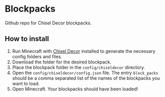 # Blockpacks
Github repo for Chisel Decor blockpacks.

## How to install
1. Run Minecraft with [Chisel Decor]() installed to generate the necessary config folders and files.
2. Download the folder for the desired blockpack.
3. Place the blockpack folder in the `config/chiseldecor` directory.
4. Open the `config/chiseldecor/config.json` file. The entry `block_packs` should be a comma separated list of the names of the blockpacks you want to load.
5. Open Minecraft. Your blockpacks should have been loaded!